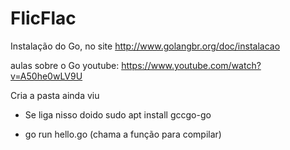 # FlicFlac

Instalação do Go, no site
http://www.golangbr.org/doc/instalacao


aulas sobre o Go
youtube: https://www.youtube.com/watch?v=A50he0wLV9U



Cria a pasta ainda viu

- Se liga nisso doido
    sudo apt  install gccgo-go 

- go run hello.go (chama a função para compilar)
